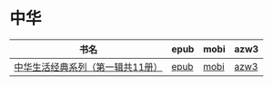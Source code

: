 # 中华

| 书名 | epub | mobi | azw3 |
| --- | --- | --- | --- |
| [中华生活经典系列（第一辑共11册）](http://ct.dalanmei.com/f/31084289-571804346-fed336) | [epub](http://ct.dalanmei.com/f/31084289-571804346-fed336) | [mobi](http://ct.dalanmei.com/f/31084289-571534313-fb0483) | [azw3](http://ct.dalanmei.com/f/31084289-572195508-1d34e7) |
